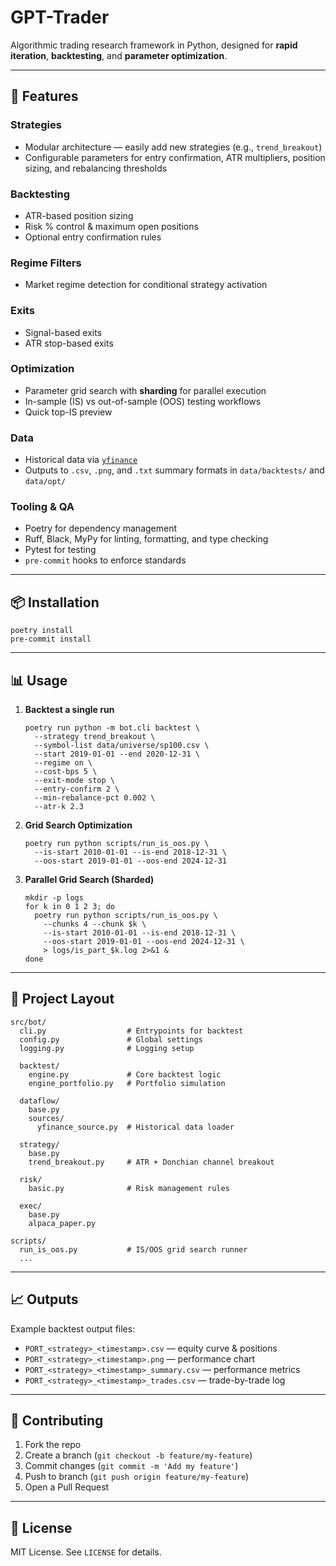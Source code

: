 # GPT-Trader

Algorithmic trading research framework in Python, designed for **rapid iteration**, **backtesting**, and **parameter optimization**.

---

## 🚀 Features

### Strategies
- Modular architecture — easily add new strategies (e.g., `trend_breakout`)
- Configurable parameters for entry confirmation, ATR multipliers, position sizing, and rebalancing thresholds

### Backtesting
- ATR-based position sizing
- Risk % control & maximum open positions
- Optional entry confirmation rules

### Regime Filters
- Market regime detection for conditional strategy activation

### Exits
- Signal-based exits
- ATR stop-based exits

### Optimization
- Parameter grid search with **sharding** for parallel execution
- In-sample (IS) vs out-of-sample (OOS) testing workflows
- Quick top-IS preview

### Data
- Historical data via [`yfinance`](https://pypi.org/project/yfinance/)
- Outputs to `.csv`, `.png`, and `.txt` summary formats in `data/backtests/` and `data/opt/`

### Tooling & QA
- Poetry for dependency management
- Ruff, Black, MyPy for linting, formatting, and type checking
- Pytest for testing
- `pre-commit` hooks to enforce standards

---

## 📦 Installation

    poetry install
    pre-commit install

---

## 📊 Usage

1. **Backtest a single run**

       poetry run python -m bot.cli backtest \
         --strategy trend_breakout \
         --symbol-list data/universe/sp100.csv \
         --start 2019-01-01 --end 2020-12-31 \
         --regime on \
         --cost-bps 5 \
         --exit-mode stop \
         --entry-confirm 2 \
         --min-rebalance-pct 0.002 \
         --atr-k 2.3

2. **Grid Search Optimization**

       poetry run python scripts/run_is_oos.py \
         --is-start 2010-01-01 --is-end 2018-12-31 \
         --oos-start 2019-01-01 --oos-end 2024-12-31

3. **Parallel Grid Search (Sharded)**

       mkdir -p logs
       for k in 0 1 2 3; do
         poetry run python scripts/run_is_oos.py \
           --chunks 4 --chunk $k \
           --is-start 2010-01-01 --is-end 2018-12-31 \
           --oos-start 2019-01-01 --oos-end 2024-12-31 \
           > logs/is_part_$k.log 2>&1 &
       done

---

## 📂 Project Layout

    src/bot/
      cli.py                  # Entrypoints for backtest
      config.py               # Global settings
      logging.py              # Logging setup

      backtest/
        engine.py             # Core backtest logic
        engine_portfolio.py   # Portfolio simulation

      dataflow/
        base.py
        sources/
          yfinance_source.py  # Historical data loader

      strategy/
        base.py
        trend_breakout.py     # ATR + Donchian channel breakout

      risk/
        basic.py              # Risk management rules

      exec/
        base.py
        alpaca_paper.py

    scripts/
      run_is_oos.py           # IS/OOS grid search runner
      ...

---

## 📈 Outputs

Example backtest output files:
- `PORT_<strategy>_<timestamp>.csv` — equity curve & positions
- `PORT_<strategy>_<timestamp>.png` — performance chart
- `PORT_<strategy>_<timestamp>_summary.csv` — performance metrics
- `PORT_<strategy>_<timestamp>_trades.csv` — trade-by-trade log

---

## 🤝 Contributing

1. Fork the repo
2. Create a branch (`git checkout -b feature/my-feature`)
3. Commit changes (`git commit -m 'Add my feature'`)
4. Push to branch (`git push origin feature/my-feature`)
5. Open a Pull Request

---

## 📜 License

MIT License. See `LICENSE` for details.
